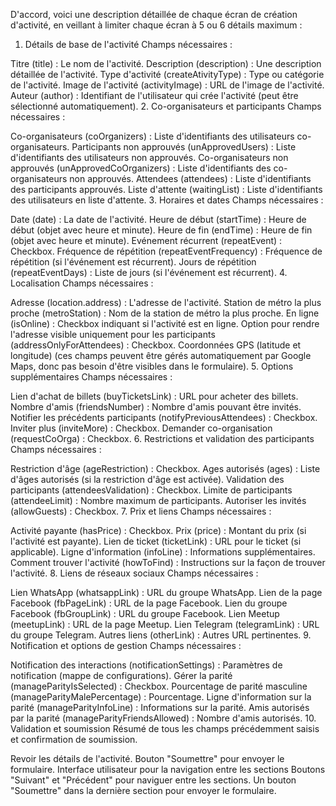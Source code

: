 D'accord, voici une description détaillée de chaque écran de création d'activité, en veillant à limiter chaque écran à 5 ou 6 détails maximum :

1. Détails de base de l'activité
   Champs nécessaires :

Titre (title) : Le nom de l'activité.
Description (description) : Une description détaillée de l'activité.
Type d'activité (createAtivityType) : Type ou catégorie de l'activité.
Image de l'activité (activityImage) : URL de l'image de l'activité.
Auteur (author) : Identifiant de l'utilisateur qui crée l'activité (peut être sélectionné automatiquement). 2. Co-organisateurs et participants
Champs nécessaires :

Co-organisateurs (coOrganizers) : Liste d'identifiants des utilisateurs co-organisateurs.
Participants non approuvés (unApprovedUsers) : Liste d'identifiants des utilisateurs non approuvés.
Co-organisateurs non approuvés (unApprovedCoOrganizers) : Liste d'identifiants des co-organisateurs non approuvés.
Attendees (attendees) : Liste d'identifiants des participants approuvés.
Liste d'attente (waitingList) : Liste d'identifiants des utilisateurs en liste d'attente. 3. Horaires et dates
Champs nécessaires :

Date (date) : La date de l'activité.
Heure de début (startTime) : Heure de début (objet avec heure et minute).
Heure de fin (endTime) : Heure de fin (objet avec heure et minute).
Evénement récurrent (repeatEvent) : Checkbox.
Fréquence de répétition (repeatEventFrequency) : Fréquence de répétition (si l'événement est récurrent).
Jours de répétition (repeatEventDays) : Liste de jours (si l'événement est récurrent). 4. Localisation
Champs nécessaires :

Adresse (location.address) : L'adresse de l'activité.
Station de métro la plus proche (metroStation) : Nom de la station de métro la plus proche.
En ligne (isOnline) : Checkbox indiquant si l'activité est en ligne.
Option pour rendre l'adresse visible uniquement pour les participants (addressOnlyForAttendees) : Checkbox.
Coordonnées GPS (latitude et longitude) (ces champs peuvent être gérés automatiquement par Google Maps, donc pas besoin d'être visibles dans le formulaire). 5. Options supplémentaires
Champs nécessaires :

Lien d'achat de billets (buyTicketsLink) : URL pour acheter des billets.
Nombre d'amis (friendsNumber) : Nombre d'amis pouvant être invités.
Notifier les précédents participants (notifyPreviousAttendees) : Checkbox.
Inviter plus (inviteMore) : Checkbox.
Demander co-organisation (requestCoOrga) : Checkbox. 6. Restrictions et validation des participants
Champs nécessaires :

Restriction d'âge (ageRestriction) : Checkbox.
Ages autorisés (ages) : Liste d'âges autorisés (si la restriction d'âge est activée).
Validation des participants (attendeesValidation) : Checkbox.
Limite de participants (attendeeLimit) : Nombre maximum de participants.
Autoriser les invités (allowGuests) : Checkbox. 7. Prix et liens
Champs nécessaires :

Activité payante (hasPrice) : Checkbox.
Prix (price) : Montant du prix (si l'activité est payante).
Lien de ticket (ticketLink) : URL pour le ticket (si applicable).
Ligne d'information (infoLine) : Informations supplémentaires.
Comment trouver l'activité (howToFind) : Instructions sur la façon de trouver l'activité. 8. Liens de réseaux sociaux
Champs nécessaires :

Lien WhatsApp (whatsappLink) : URL du groupe WhatsApp.
Lien de la page Facebook (fbPageLink) : URL de la page Facebook.
Lien du groupe Facebook (fbGroupLink) : URL du groupe Facebook.
Lien Meetup (meetupLink) : URL de la page Meetup.
Lien Telegram (telegramLink) : URL du groupe Telegram.
Autres liens (otherLink) : Autres URL pertinentes. 9. Notification et options de gestion
Champs nécessaires :

Notification des interactions (notificationSettings) : Paramètres de notification (mappe de configurations).
Gérer la parité (manageParityIsSelected) : Checkbox.
Pourcentage de parité masculine (manageParityMalePercentage) : Pourcentage.
Ligne d'information sur la parité (manageParityInfoLine) : Informations sur la parité.
Amis autorisés par la parité (manageParityFriendsAllowed) : Nombre d'amis autorisés. 10. Validation et soumission
Résumé de tous les champs précédemment saisis et confirmation de soumission.

Revoir les détails de l'activité.
Bouton "Soumettre" pour envoyer le formulaire.
Interface utilisateur pour la navigation entre les sections
Boutons "Suivant" et "Précédent" pour naviguer entre les sections.
Un bouton "Soumettre" dans la dernière section pour envoyer le formulaire.
